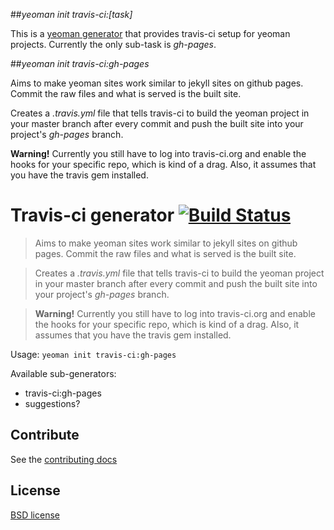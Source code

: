 ##*yeoman init travis-ci:[task]*

This is a [yeoman generator](https://github.com/yeoman/generators) that provides travis-ci setup for yeoman projects. Currently the only sub-task is *gh-pages*.

##*yeoman init travis-ci:gh-pages*

Aims to make yeoman sites work similar to jekyll sites on github pages. Commit the raw files and what is served is the built site.

Creates a *.travis.yml* file that tells travis-ci to build the yeoman project in your master branch after every commit and push the built site into your project's *gh-pages* branch. 

__Warning!__ Currently you still have to log into travis-ci.org and enable the hooks for your specific repo, which is kind of a drag. Also, it assumes that you have the travis gem installed.


# Travis-ci generator [![Build Status](https://secure.travis-ci.org/pwmckenna/yeoman-travis-ci.png?branch=master)](http://travis-ci.org/pwmckenna/yeoman-travis-ci)

> Aims to make yeoman sites work similar to jekyll sites on github pages. Commit the raw files and what is served is the built site.

> Creates a *.travis.yml* file that tells travis-ci to build the yeoman project in your master branch after every commit and push the built site into your project's *gh-pages* branch. 

> __Warning!__ Currently you still have to log into travis-ci.org and enable the hooks for your specific repo, which is kind of a drag. Also, it assumes that you have the travis gem installed.


Usage: `yeoman init travis-ci:gh-pages`

Available sub-generators:

- travis-ci:gh-pages
- suggestions?

## Contribute

See the [contributing docs](https://github.com/yeoman/yeoman/blob/master/contributing.md)


## License

[BSD license](http://opensource.org/licenses/bsd-license.php)
